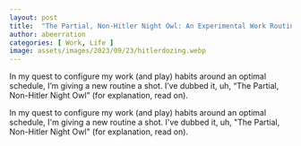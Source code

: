 ```yaml
---
layout: post
title:  "The Partial, Non-Hitler Night Owl: An Experimental Work Routine"
author: abeerration
categories: [ Work, Life ]
image: assets/images/2023/09/23/hitlerdozing.webp
---
```

In my quest to configure my work (and play) habits around an optimal schedule, I’m giving a new routine a shot. I’ve dubbed it, uh, “The Partial, Non-Hitler Night Owl” (for explanation, read on).

In my quest to configure my work (and play) habits around an optimal schedule, I'm giving a new routine a shot. I've dubbed it, uh, "The Partial, Non-Hitler Night Owl" (for explanation, read on).
